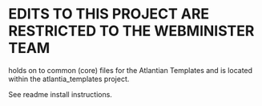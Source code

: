 # EDITS TO THIS PROJECT ARE RESTRICTED TO THE WEBMINISTER TEAM
holds on to common (core) files for the Atlantian Templates and is located within the atlantia_templates project. 

See readme install instructions. 
